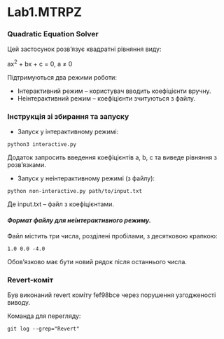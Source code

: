 # Lab1.MTRPZ

### Quadratic Equation Solver

Цей застосунок розв’язує квадратні рівняння виду:

ax<sup>2</sup> + bx + c = 0, a &ne; 0

Підтримуються два режими роботи:
- Інтерактивний режим – користувач вводить коефіцієнти вручну.
- Неінтерактивний режим – коефіцієнти зчитуються з файлу.

### Інструкція зі збирання та запуску

- Запуск у інтерактивному режимі:

<!DOCTYPE html>
<html lang="uk">
<head>
    <meta charset="UTF-8">
    <meta name="viewport" content="width=device-width, initial-scale=1.0">
</head>
<body>
    <pre><code>python3 interactive.py</code></pre>
</body>
</html>

Додаток запросить введення коефіцієнтів a, b, c та виведе рівняння з розв’язками.

- Запуск у неінтерактивному режимі (з файлу):

<!DOCTYPE html>
<html lang="uk">
<head>
    <meta charset="UTF-8">
    <meta name="viewport" content="width=device-width, initial-scale=1.0">
</head>
<body>
    <pre><code>python non-interactive.py path/to/input.txt</code></pre>
</body>
</html>

Де input.txt – файл з коефіцієнтами.

#### <p style="font-style: italic;">Формат файлу для неінтерактивного режиму.</p>

Файл містить три числа, розділені пробілами, з десятковою крапкою:

<!DOCTYPE html>
<html lang="uk">
<head>
    <meta charset="UTF-8">
    <meta name="viewport" content="width=device-width, initial-scale=1.0">
</head>
<body>
    <pre><code>1.0 0.0 -4.0</code></pre>
</body>
</html>


Обов’язково має бути новий рядок після останнього числа.

### Revert-коміт

Був виконаний revert коміту fef98bce через порушення узгодженості виводу.

Команда для перегляду:

<!DOCTYPE html>
<html lang="uk">
<head>
    <meta charset="UTF-8">
    <meta name="viewport" content="width=device-width, initial-scale=1.0">
</head>
<body>
    <pre><code>git log --grep="Revert"</code></pre>
</body>
</html>


